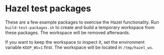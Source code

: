 Hazel test packages
===================

These are a few example packages to exercise the Hazel functionality.
Run `build-test-packages.sh` to create and build a temporary workspace
from these packages. The workspace will be removed afterwards.

If you want to keep the workspace to inspect it, set the environment variable
`KEEP_WS=1` first. The workspace will be located in `/tmp/hazel_ws`.

